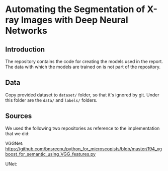 # Automating the Segmentation of X-ray Images with Deep Neural Networks

## Introduction
The repository contains the code for creating the models used in the report. The data with which the models are trained on is not part of the repository.

## Data
Copy provided dataset to `dataset/` folder, so that it's ignored by git. Under this folder are the `data/` and `labels/` folders.

## Sources
We used the following two repositories as reference to the implementation that we did:

VGGNet: https://github.com/bnsreenu/python_for_microscopists/blob/master/194_xgboost_for_semantic_using_VGG_features.py

UNet: 
